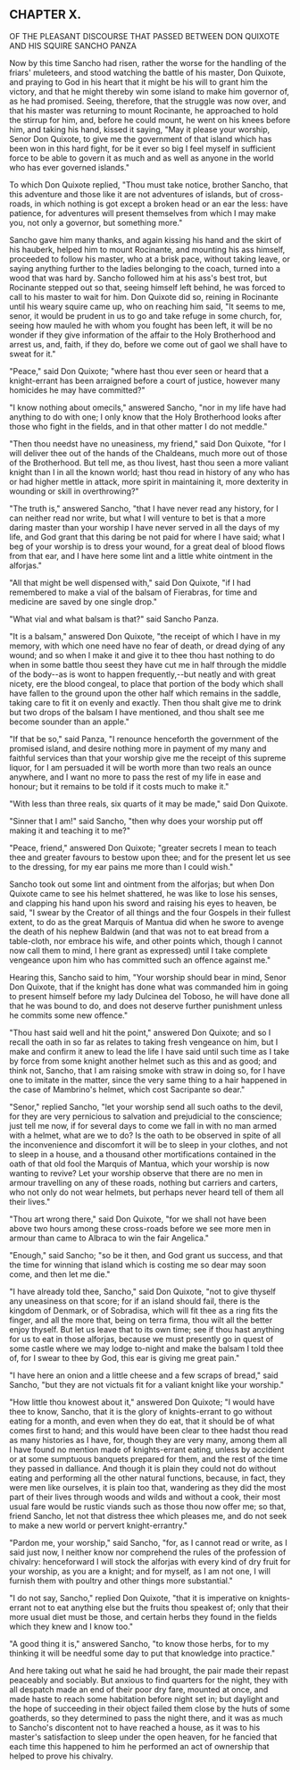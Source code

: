 ## CHAPTER X.

OF THE PLEASANT DISCOURSE THAT PASSED BETWEEN DON QUIXOTE AND HIS SQUIRE
SANCHO PANZA


Now by this time Sancho had risen, rather the worse for the handling of
the friars' muleteers, and stood watching the battle of his master, Don
Quixote, and praying to God in his heart that it might be his will to
grant him the victory, and that he might thereby win some island to make
him governor of, as he had promised. Seeing, therefore, that the struggle
was now over, and that his master was returning to mount Rocinante, he
approached to hold the stirrup for him, and, before he could mount, he
went on his knees before him, and taking his hand, kissed it saying, "May
it please your worship, Senor Don Quixote, to give me the government of
that island which has been won in this hard fight, for be it ever so big
I feel myself in sufficient force to be able to govern it as much and as
well as anyone in the world who has ever governed islands."

To which Don Quixote replied, "Thou must take notice, brother Sancho,
that this adventure and those like it are not adventures of islands, but
of cross-roads, in which nothing is got except a broken head or an ear
the less: have patience, for adventures will present themselves from
which I may make you, not only a governor, but something more."

Sancho gave him many thanks, and again kissing his hand and the skirt of
his hauberk, helped him to mount Rocinante, and mounting his ass himself,
proceeded to follow his master, who at a brisk pace, without taking
leave, or saying anything further to the ladies belonging to the coach,
turned into a wood that was hard by. Sancho followed him at his ass's
best trot, but Rocinante stepped out so that, seeing himself left behind,
he was forced to call to his master to wait for him. Don Quixote did so,
reining in Rocinante until his weary squire came up, who on reaching him
said, "It seems to me, senor, it would be prudent in us to go and take
refuge in some church, for, seeing how mauled he with whom you fought has
been left, it will be no wonder if they give information of the affair to
the Holy Brotherhood and arrest us, and, faith, if they do, before we
come out of gaol we shall have to sweat for it."

"Peace," said Don Quixote; "where hast thou ever seen or heard that a
knight-errant has been arraigned before a court of justice, however many
homicides he may have committed?"

"I know nothing about omecils," answered Sancho, "nor in my life have had
anything to do with one; I only know that the Holy Brotherhood looks
after those who fight in the fields, and in that other matter I do not
meddle."

"Then thou needst have no uneasiness, my friend," said Don Quixote, "for
I will deliver thee out of the hands of the Chaldeans, much more out of
those of the Brotherhood. But tell me, as thou livest, hast thou seen a
more valiant knight than I in all the known world; hast thou read in
history of any who has or had higher mettle in attack, more spirit in
maintaining it, more dexterity in wounding or skill in overthrowing?"

"The truth is," answered Sancho, "that I have never read any history, for
I can neither read nor write, but what I will venture to bet is that a
more daring master than your worship I have never served in all the days
of my life, and God grant that this daring be not paid for where I have
said; what I beg of your worship is to dress your wound, for a great deal
of blood flows from that ear, and I have here some lint and a little
white ointment in the alforjas."

"All that might be well dispensed with," said Don Quixote, "if I had
remembered to make a vial of the balsam of Fierabras, for time and
medicine are saved by one single drop."

"What vial and what balsam is that?" said Sancho Panza.

"It is a balsam," answered Don Quixote, "the receipt of which I have in
my memory, with which one need have no fear of death, or dread dying of
any wound; and so when I make it and give it to thee thou hast nothing to
do when in some battle thou seest they have cut me in half through the
middle of the body--as is wont to happen frequently,--but neatly and with
great nicety, ere the blood congeal, to place that portion of the body
which shall have fallen to the ground upon the other half which remains
in the saddle, taking care to fit it on evenly and exactly. Then thou
shalt give me to drink but two drops of the balsam I have mentioned, and
thou shalt see me become sounder than an apple."

"If that be so," said Panza, "I renounce henceforth the government of the
promised island, and desire nothing more in payment of my many and
faithful services than that your worship give me the receipt of this
supreme liquor, for I am persuaded it will be worth more than two reals
an ounce anywhere, and I want no more to pass the rest of my life in ease
and honour; but it remains to be told if it costs much to make it."

"With less than three reals, six quarts of it may be made," said Don
Quixote.

"Sinner that I am!" said Sancho, "then why does your worship put off
making it and teaching it to me?"

"Peace, friend," answered Don Quixote; "greater secrets I mean to teach
thee and greater favours to bestow upon thee; and for the present let us
see to the dressing, for my ear pains me more than I could wish."

Sancho took out some lint and ointment from the alforjas; but when Don
Quixote came to see his helmet shattered, he was like to lose his senses,
and clapping his hand upon his sword and raising his eyes to heaven, be
said, "I swear by the Creator of all things and the four Gospels in their
fullest extent, to do as the great Marquis of Mantua did when he swore to
avenge the death of his nephew Baldwin (and that was not to eat bread
from a table-cloth, nor embrace his wife, and other points which, though
I cannot now call them to mind, I here grant as expressed) until I take
complete vengeance upon him who has committed such an offence against
me."

Hearing this, Sancho said to him, "Your worship should bear in mind,
Senor Don Quixote, that if the knight has done what was commanded him in
going to present himself before my lady Dulcinea del Toboso, he will have
done all that he was bound to do, and does not deserve further punishment
unless he commits some new offence."

"Thou hast said well and hit the point," answered Don Quixote; and so I
recall the oath in so far as relates to taking fresh vengeance on him,
but I make and confirm it anew to lead the life I have said until such
time as I take by force from some knight another helmet such as this and
as good; and think not, Sancho, that I am raising smoke with straw in
doing so, for I have one to imitate in the matter, since the very same
thing to a hair happened in the case of Mambrino's helmet, which cost
Sacripante so dear."

"Senor," replied Sancho, "let your worship send all such oaths to the
devil, for they are very pernicious to salvation and prejudicial to the
conscience; just tell me now, if for several days to come we fall in with
no man armed with a helmet, what are we to do? Is the oath to be observed
in spite of all the inconvenience and discomfort it will be to sleep in
your clothes, and not to sleep in a house, and a thousand other
mortifications contained in the oath of that old fool the Marquis of
Mantua, which your worship is now wanting to revive? Let your worship
observe that there are no men in armour travelling on any of these roads,
nothing but carriers and carters, who not only do not wear helmets, but
perhaps never heard tell of them all their lives."

"Thou art wrong there," said Don Quixote, "for we shall not have been
above two hours among these cross-roads before we see more men in armour
than came to Albraca to win the fair Angelica."

"Enough," said Sancho; "so be it then, and God grant us success, and that
the time for winning that island which is costing me so dear may soon
come, and then let me die."

"I have already told thee, Sancho," said Don Quixote, "not to give
thyself any uneasiness on that score; for if an island should fail, there
is the kingdom of Denmark, or of Sobradisa, which will fit thee as a ring
fits the finger, and all the more that, being on terra firma, thou wilt
all the better enjoy thyself. But let us leave that to its own time; see
if thou hast anything for us to eat in those alforjas, because we must
presently go in quest of some castle where we may lodge to-night and make
the balsam I told thee of, for I swear to thee by God, this ear is giving
me great pain."

"I have here an onion and a little cheese and a few scraps of bread,"
said Sancho, "but they are not victuals fit for a valiant knight like
your worship."

"How little thou knowest about it," answered Don Quixote; "I would have
thee to know, Sancho, that it is the glory of knights-errant to go
without eating for a month, and even when they do eat, that it should be
of what comes first to hand; and this would have been clear to thee hadst
thou read as many histories as I have, for, though they are very many,
among them all I have found no mention made of knights-errant eating,
unless by accident or at some sumptuous banquets prepared for them, and
the rest of the time they passed in dalliance. And though it is plain
they could not do without eating and performing all the other natural
functions, because, in fact, they were men like ourselves, it is plain
too that, wandering as they did the most part of their lives through
woods and wilds and without a cook, their most usual fare would be rustic
viands such as those thou now offer me; so that, friend Sancho, let not
that distress thee which pleases me, and do not seek to make a new world
or pervert knight-errantry."

"Pardon me, your worship," said Sancho, "for, as I cannot read or write,
as I said just now, I neither know nor comprehend the rules of the
profession of chivalry: henceforward I will stock the alforjas with every
kind of dry fruit for your worship, as you are a knight; and for myself,
as I am not one, I will furnish them with poultry and other things more
substantial."

"I do not say, Sancho," replied Don Quixote, "that it is imperative on
knights-errant not to eat anything else but the fruits thou speakest of;
only that their more usual diet must be those, and certain herbs they
found in the fields which they knew and I know too."

"A good thing it is," answered Sancho, "to know those herbs, for to my
thinking it will be needful some day to put that knowledge into
practice."

And here taking out what he said he had brought, the pair made their
repast peaceably and sociably. But anxious to find quarters for the
night, they with all despatch made an end of their poor dry fare, mounted
at once, and made haste to reach some habitation before night set in; but
daylight and the hope of succeeding in their object failed them close by
the huts of some goatherds, so they determined to pass the night there,
and it was as much to Sancho's discontent not to have reached a house, as
it was to his master's satisfaction to sleep under the open heaven, for
he fancied that each time this happened to him he performed an act of
ownership that helped to prove his chivalry.




